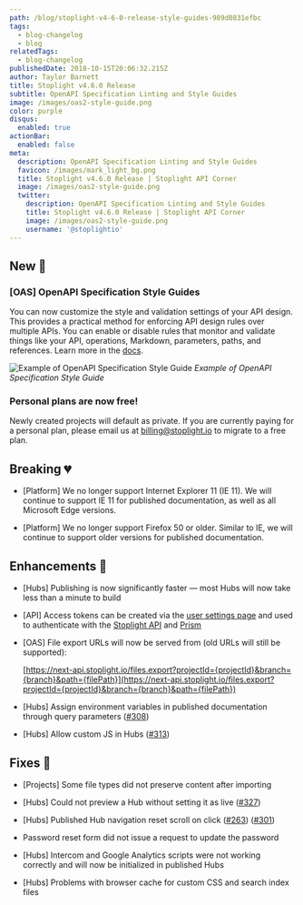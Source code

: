 ```yaml
---
path: /blog/stoplight-v4-6-0-release-style-guides-989d0831efbc
tags:
  - blog-changelog
  - blog
relatedTags:
  - blog-changelog
publishedDate: 2018-10-15T20:06:32.215Z
author: Taylor Barnett
title: Stoplight v4.6.0 Release 
subtitle: OpenAPI Specification Linting and Style Guides
image: /images/oas2-style-guide.png
color: purple
disqus:
  enabled: true
actionBar:
  enabled: false
meta:
  description: OpenAPI Specification Linting and Style Guides
  favicon: /images/mark_light_bg.png
  title: Stoplight v4.6.0 Release | Stoplight API Corner
  image: /images/oas2-style-guide.png
  twitter:
    description: OpenAPI Specification Linting and Style Guides
    title: Stoplight v4.6.0 Release | Stoplight API Corner
    image: /images/oas2-style-guide.png
    username: '@stoplightio'
---
```


## New 🚀

### **[OAS] OpenAPI Specification Style Guides**

You can now customize the style and validation settings of your API design. This provides a practical method for enforcing API design rules over multiple APIs. You can enable or disable rules that monitor and validate things like your API, operations, Markdown, parameters, paths, and references. Learn more in the [docs](https://docs.stoplight.io/modeling/modeling-with-openapi/style-validation-rules).

![Example of OpenAPI Specification Style Guide](https://cdn-images-1.medium.com/max/4120/1*4LTwOQyn0nQDf8kxms6aBA.png)
*Example of OpenAPI Specification Style Guide*

### Personal plans are now free!

Newly created projects will default as private. If you are currently paying for a personal plan, please email us at [billing@stoplight.io](mailto:billing@stoplight.io) to migrate to a free plan.

## Breaking 💔

* [Platform] We no longer support Internet Explorer 11 (IE 11). We will continue to support IE 11 for published documentation, as well as all Microsoft Edge versions.

* [Platform] We no longer support Firefox 50 or older. Similar to IE, we will continue to support older versions for published documentation.

## Enhancements 💪

* [Hubs] Publishing is now significantly faster — most Hubs will now take less than a minute to build

* [API] Access tokens can be created via the [user settings page](https://next.stoplight.io/profile/access-tokens) and used to authenticate with the [Stoplight API](https://docs.stoplight.io/api-reference/documentation) and [Prism](https://github.com/stoplightio/prism)

* [OAS] File export URLs will now be served from (old URLs will still be supported):

    [https://next-api.stoplight.io/files.export?projectId={projectId}&branch={branch}&path={filePath}](https://next-api.stoplight.io/files.export?projectId={projectId}&branch={branch}&path={filePath})

* [Hubs] Assign environment variables in published documentation through query parameters ([#308](https://github.com/stoplightio/desktop/issues/308))

* [Hubs] Allow custom JS in Hubs ([#313](https://github.com/stoplightio/desktop/issues/313))

## Fixes 🔧

* [Projects] Some file types did not preserve content after importing

* [Hubs] Could not preview a Hub without setting it as live ([#327](https://github.com/stoplightio/desktop/issues/327))

* [Hubs] Published Hub navigation reset scroll on click ([#263](https://github.com/stoplightio/desktop/issues/263)) ([#301](https://github.com/stoplightio/desktop/issues/301))

* Password reset form did not issue a request to update the password

* [Hubs] Intercom and Google Analytics scripts were not working correctly and will now be initialized in published Hubs

* [Hubs] Problems with browser cache for custom CSS and search index files

